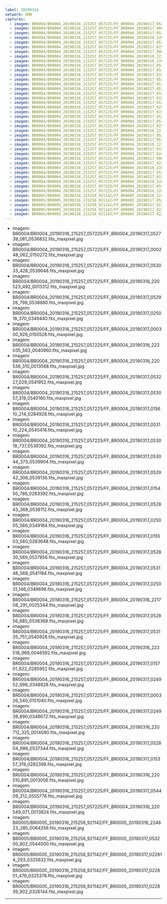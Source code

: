 ```yaml
---
label: 20190316
network: GMN
capturas:
  - imagem: BR0004/BR0004_20190316_215257_057225/FF_BR0004_20190317_052739_081_0536832.fits_maxpixel.jpg
  - imagem: BR0004/BR0004_20190316_215257_057225/FF_BR0004_20190317_000248_062_0150272.fits_maxpixel.jpg
  - imagem: BR0004/BR0004_20190316_215257_057225/FF_BR0004_20190317_053033_428_0539648.fits_maxpixel.jpg
  - imagem: BR0004/BR0004_20190316_215257_057225/FF_BR0004_20190316_220523_492_0013312.fits_maxpixel.jpg
  - imagem: BR0004/BR0004_20190316_215257_057225/FF_BR0004_20190317_052926_799_0538880.fits_maxpixel.jpg
  - imagem: BR0004/BR0004_20190316_215257_057225/FF_BR0004_20190317_025018_370_0349440.fits_maxpixel.jpg
  - imagem: BR0004/BR0004_20190316_215257_057225/FF_BR0004_20190317_000300_926_0150528.fits_maxpixel.jpg
  - imagem: BR0004/BR0004_20190316_215257_057225/FF_BR0004_20190316_223035_563_0040960.fits_maxpixel.jpg
  - imagem: BR0004/BR0004_20190316_215257_057225/FF_BR0004_20190316_220536_310_0013568.fits_maxpixel.jpg
  - imagem: BR0004/BR0004_20190316_215257_057225/FF_BR0004_20190317_053227_029_0541952.fits_maxpixel.jpg
  - imagem: BR0004/BR0004_20190316_215257_057225/FF_BR0004_20190317_053057_319_0540160.fits_maxpixel.jpg
  - imagem: BR0004/BR0004_20190316_215257_057225/FF_BR0004_20190317_015610_214_0284928.fits_maxpixel.jpg
  - imagem: BR0004/BR0004_20190316_215257_057225/FF_BR0004_20190317_053110_224_0540416.fits_maxpixel.jpg
  - imagem: BR0004/BR0004_20190316_215257_057225/FF_BR0004_20190317_053018_737_0539392.fits_maxpixel.jpg
  - imagem: BR0004/BR0004_20190316_215257_057225/FF_BR0004_20190317_053044_373_0539904.fits_maxpixel.jpg
  - imagem: BR0004/BR0004_20190316_215257_057225/FF_BR0004_20190317_052942_306_0539136.fits_maxpixel.jpg
  - imagem: BR0004/BR0004_20190316_215257_057225/FF_BR0004_20190317_015450_786_0283392.fits_maxpixel.jpg
  - imagem: BR0004/BR0004_20190316_215257_057225/FF_BR0004_20190317_052843_368_0538112.fits_maxpixel.jpg
  - imagem: BR0004/BR0004_20190316_215257_057225/FF_BR0004_20190317_025005_566_0349184.fits_maxpixel.jpg
  - imagem: BR0004/BR0004_20190316_215257_057225/FF_BR0004_20190317_015503_560_0283648.fits_maxpixel.jpg
  - imagem: BR0004/BR0004_20190316_215257_057225/FF_BR0004_20190317_052830_569_0537856.fits_maxpixel.jpg
  - imagem: BR0004/BR0004_20190316_215257_057225/FF_BR0004_20190317_053148_568_0541184.fits_maxpixel.jpg
  - imagem: BR0004/BR0004_20190316_215257_057225/FF_BR0004_20190317_025031_146_0349696.fits_maxpixel.jpg
  - imagem: BR0004/BR0004_20190316_215257_057225/FF_BR0004_20190316_221708_291_0025344.fits_maxpixel.jpg
  - imagem: BR0004/BR0004_20190316_215257_057225/FF_BR0004_20190317_052856_685_0538368.fits_maxpixel.jpg
  - imagem: BR0004/BR0004_20190316_215257_057225/FF_BR0004_20190317_053135_751_0540928.fits_maxpixel.jpg
  - imagem: BR0004/BR0004_20190316_215257_057225/FF_BR0004_20190316_223518_969_0046592.fits_maxpixel.jpg
  - imagem: BR0004/BR0004_20190316_215257_057225/FF_BR0004_20190317_015701_622_0285952.fits_maxpixel.jpg
  - imagem: BR0004/BR0004_20190316_215257_057225/FF_BR0004_20190317_024952_698_0348928.fits_maxpixel.jpg
  - imagem: BR0004/BR0004_20190316_215257_057225/FF_BR0004_20190317_000326_540_0151040.fits_maxpixel.jpg
  - imagem: BR0004/BR0004_20190316_215257_057225/FF_BR0004_20190317_024939_890_0348672.fits_maxpixel.jpg
  - imagem: BR0004/BR0004_20190316_215257_057225/FF_BR0004_20190316_220712_325_0014080.fits_maxpixel.jpg
  - imagem: BR0004/BR0004_20190316_215257_057225/FF_BR0004_20190317_052804_686_0537344.fits_maxpixel.jpg
  - imagem: BR0004/BR0004_20190316_215257_057225/FF_BR0004_20190317_015357_319_0282368.fits_maxpixel.jpg
  - imagem: BR0004/BR0004_20190316_215257_057225/FF_BR0004_20190316_220510_691_0013056.fits_maxpixel.jpg
  - imagem: BR0004/BR0004_20190316_215257_057225/FF_BR0004_20190317_054409_212_0555776.fits_maxpixel.jpg
  - imagem: BR0004/BR0004_20190316_215257_057225/FF_BR0004_20190316_220549_071_0013824.fits_maxpixel.jpg
  - imagem: BR0005/BR0005_20190316_215256_921142/FF_BR0005_20190316_224823_285_0064256.fits_maxpixel.jpg
  - imagem: BR0005/BR0005_20190316_215256_921142/FF_BR0005_20190317_053200_802_0544000.fits_maxpixel.jpg
  - imagem: BR0005/BR0005_20190316_215256_921142/FF_BR0005_20190317_022814_293_0325632.fits_maxpixel.jpg
  - imagem: BR0005/BR0005_20190316_215256_921142/FF_BR0005_20190317_022801_476_0325376.fits_maxpixel.jpg
  - imagem: BR0005/BR0005_20190316_215256_921142/FF_BR0005_20190317_022839_902_0326144.fits_maxpixel.jpg
---
```

  - imagem: BR0004/BR0004_20190316_215257_057225/FF_BR0004_20190317_052739_081_0536832.fits_maxpixel.jpg
  - imagem: BR0004/BR0004_20190316_215257_057225/FF_BR0004_20190317_000248_062_0150272.fits_maxpixel.jpg
  - imagem: BR0004/BR0004_20190316_215257_057225/FF_BR0004_20190317_053033_428_0539648.fits_maxpixel.jpg
  - imagem: BR0004/BR0004_20190316_215257_057225/FF_BR0004_20190316_220523_492_0013312.fits_maxpixel.jpg
  - imagem: BR0004/BR0004_20190316_215257_057225/FF_BR0004_20190317_052926_799_0538880.fits_maxpixel.jpg
  - imagem: BR0004/BR0004_20190316_215257_057225/FF_BR0004_20190317_025018_370_0349440.fits_maxpixel.jpg
  - imagem: BR0004/BR0004_20190316_215257_057225/FF_BR0004_20190317_000300_926_0150528.fits_maxpixel.jpg
  - imagem: BR0004/BR0004_20190316_215257_057225/FF_BR0004_20190316_223035_563_0040960.fits_maxpixel.jpg
  - imagem: BR0004/BR0004_20190316_215257_057225/FF_BR0004_20190316_220536_310_0013568.fits_maxpixel.jpg
  - imagem: BR0004/BR0004_20190316_215257_057225/FF_BR0004_20190317_053227_029_0541952.fits_maxpixel.jpg
  - imagem: BR0004/BR0004_20190316_215257_057225/FF_BR0004_20190317_053057_319_0540160.fits_maxpixel.jpg
  - imagem: BR0004/BR0004_20190316_215257_057225/FF_BR0004_20190317_015610_214_0284928.fits_maxpixel.jpg
  - imagem: BR0004/BR0004_20190316_215257_057225/FF_BR0004_20190317_053110_224_0540416.fits_maxpixel.jpg
  - imagem: BR0004/BR0004_20190316_215257_057225/FF_BR0004_20190317_053018_737_0539392.fits_maxpixel.jpg
  - imagem: BR0004/BR0004_20190316_215257_057225/FF_BR0004_20190317_053044_373_0539904.fits_maxpixel.jpg
  - imagem: BR0004/BR0004_20190316_215257_057225/FF_BR0004_20190317_052942_306_0539136.fits_maxpixel.jpg
  - imagem: BR0004/BR0004_20190316_215257_057225/FF_BR0004_20190317_015450_786_0283392.fits_maxpixel.jpg
  - imagem: BR0004/BR0004_20190316_215257_057225/FF_BR0004_20190317_052843_368_0538112.fits_maxpixel.jpg
  - imagem: BR0004/BR0004_20190316_215257_057225/FF_BR0004_20190317_025005_566_0349184.fits_maxpixel.jpg
  - imagem: BR0004/BR0004_20190316_215257_057225/FF_BR0004_20190317_015503_560_0283648.fits_maxpixel.jpg
  - imagem: BR0004/BR0004_20190316_215257_057225/FF_BR0004_20190317_052830_569_0537856.fits_maxpixel.jpg
  - imagem: BR0004/BR0004_20190316_215257_057225/FF_BR0004_20190317_053148_568_0541184.fits_maxpixel.jpg
  - imagem: BR0004/BR0004_20190316_215257_057225/FF_BR0004_20190317_025031_146_0349696.fits_maxpixel.jpg
  - imagem: BR0004/BR0004_20190316_215257_057225/FF_BR0004_20190316_221708_291_0025344.fits_maxpixel.jpg
  - imagem: BR0004/BR0004_20190316_215257_057225/FF_BR0004_20190317_052856_685_0538368.fits_maxpixel.jpg
  - imagem: BR0004/BR0004_20190316_215257_057225/FF_BR0004_20190317_053135_751_0540928.fits_maxpixel.jpg
  - imagem: BR0004/BR0004_20190316_215257_057225/FF_BR0004_20190316_223518_969_0046592.fits_maxpixel.jpg
  - imagem: BR0004/BR0004_20190316_215257_057225/FF_BR0004_20190317_015701_622_0285952.fits_maxpixel.jpg
  - imagem: BR0004/BR0004_20190316_215257_057225/FF_BR0004_20190317_024952_698_0348928.fits_maxpixel.jpg
  - imagem: BR0004/BR0004_20190316_215257_057225/FF_BR0004_20190317_000326_540_0151040.fits_maxpixel.jpg
  - imagem: BR0004/BR0004_20190316_215257_057225/FF_BR0004_20190317_024939_890_0348672.fits_maxpixel.jpg
  - imagem: BR0004/BR0004_20190316_215257_057225/FF_BR0004_20190316_220712_325_0014080.fits_maxpixel.jpg
  - imagem: BR0004/BR0004_20190316_215257_057225/FF_BR0004_20190317_052804_686_0537344.fits_maxpixel.jpg
  - imagem: BR0004/BR0004_20190316_215257_057225/FF_BR0004_20190317_015357_319_0282368.fits_maxpixel.jpg
  - imagem: BR0004/BR0004_20190316_215257_057225/FF_BR0004_20190316_220510_691_0013056.fits_maxpixel.jpg
  - imagem: BR0004/BR0004_20190316_215257_057225/FF_BR0004_20190317_054409_212_0555776.fits_maxpixel.jpg
  - imagem: BR0004/BR0004_20190316_215257_057225/FF_BR0004_20190316_220549_071_0013824.fits_maxpixel.jpg
  - imagem: BR0005/BR0005_20190316_215256_921142/FF_BR0005_20190316_224823_285_0064256.fits_maxpixel.jpg
  - imagem: BR0005/BR0005_20190316_215256_921142/FF_BR0005_20190317_053200_802_0544000.fits_maxpixel.jpg
  - imagem: BR0005/BR0005_20190316_215256_921142/FF_BR0005_20190317_022814_293_0325632.fits_maxpixel.jpg
  - imagem: BR0005/BR0005_20190316_215256_921142/FF_BR0005_20190317_022801_476_0325376.fits_maxpixel.jpg
  - imagem: BR0005/BR0005_20190316_215256_921142/FF_BR0005_20190317_022839_902_0326144.fits_maxpixel.jpg
---
